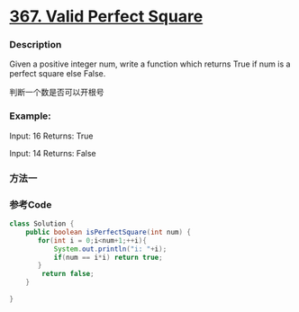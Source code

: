 # [367. Valid Perfect Square](https://leetcode.com/problems/valid-perfect-square/description/)


### Description

Given a positive integer num, write a function which returns True if num is a perfect square else False.

判断一个数是否可以开根号
### Example:
 
Input: 16
Returns: True

Input: 14
Returns: False



### 方法一


### 参考Code

```java
class Solution {
    public boolean isPerfectSquare(int num) {
       for(int i = 0;i<num+1;++i){
           System.out.println("i: "+i);
           if(num == i*i) return true;
       }
        return false;
    }
    
}
```



